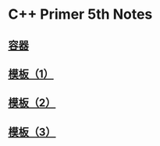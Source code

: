 # C++ Primer 5th Notes

## [容器](cpp_primer_5th/container.md)

## [模板（1）](cpp_primer_5th/template1.md)

## [模板（2）](cpp_primer_5th/template2.md)

## [模板（3）](cpp_primer_5th/template3.md)